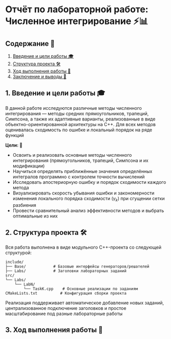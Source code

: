 # Отчёт по лабораторной работе: Численное интегрирование ⚡️📊

## Содержание 📖

1. [Введение и цели работы 🎓](#1-введение-и-цели-работы-)
2. [Структура проекта 🛠️](#2-структура-проекта-)
3. [Ход выполнения работы 🔎](#3-ход-выполнения-работы-)
4. [Заключение и выводы 📝](#4-заключение-и-выводы-)

## 1. Введение и цели работы 🎓

В данной работе исследуются различные методы численного интегрирования — методы средних прямоугольников, трапеций, Симпсона, а также их адаптивные варианты, реализованные в виде объектно-ориентированной архитектуры на C++. Для всех методов оценивалась сходимость по ошибке и локальный порядок на ряде функций

**Цели: 🎯**

- Освоить и реализовать основные методы численного интегрирования (прямоугольников, трапеций, Симпсона и их модификации)
- Научиться определять приближённые значения определённых интегралов программно с контролем точности вычислений
- Исследовать апостериорную ошибку и порядок сходимости каждого метода
- Визуализировать скорость убывания ошибки и закономерности изменения локального порядка сходимости ($\gamma_k$) при сгущении сетки разбиения
- Провести сравнительный анализ эффективности методов и выбрать оптимальные из них

## 2. Структура проекта 🛠️

Вся работа выполнена в виде модульного C++-проекта со следующей структурой:
```
include/
├── Base/            # Базовые интерфейсы генераторов/решателей
├── Labs/            # Заголовки лабораторных заданий
src/
└── Labs/
    └── LabN/
        └── TaskK.cpp    # Основные реализации по заданиям
CMakeLists.txt          # Конфигурация сборки проекта
```
Реализация поддерживает автоматическое добавление новых заданий, централизованное подключение заголовков и простое масштабирование под разные лабораторные работы

## 3. Ход выполнения работы 🔎
